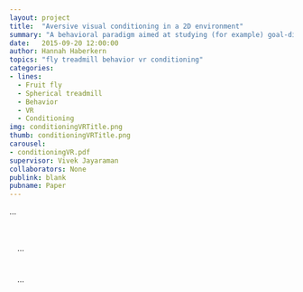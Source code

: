 ```yaml
---
layout: project
title:  "Aversive visual conditioning in a 2D environment"
summary: "A behavioral paradigm aimed at studying (for example) goal-directed navigation."
date:   2015-09-20 12:00:00
author: Hannah Haberkern
topics: "fly treadmill behavior vr conditioning"
categories:
- lines:
  - Fruit fly
  - Spherical treadmill
  - Behavior
  - VR
  - Conditioning
img: conditioningVRTitle.png
thumb: conditioningVRTitle.png
carousel:
- conditioningVR.pdf
supervisor: Vivek Jayaraman
collaborators: None
publink: blank
pubname: Paper
---
```

...

<span style="display:block; height: 20px;"></span>

<i class="fas fa-users fa-lg" style="color:{{ site.colors.secondary }};"></i>
<span style="display:inline-block; width: 10px;"></span>
...

<span style="display:block; height: 10px;"></span>

<i class="fas fa-file-alt fa-lg" style="color:{{ site.colors.secondary }};"></i>
<span style="display:inline-block; width: 10px;"></span>
...

